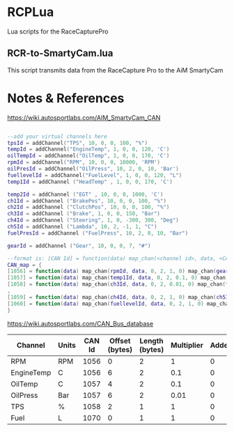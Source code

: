 # RCPLua
Lua scripts for the RaceCapturePro

## RCR-to-SmartyCam.lua
This script transmits data from the RaceCapture Pro to the AiM SmartyCam

# Notes & References

https://wiki.autosportlabs.com/AIM_SmartyCam_CAN

```lua

--add your virtual channels here
tpsId = addChannel("TPS", 10, 0, 0, 100, "%")
tempId = addChannel("EngineTemp", 1, 0, 0, 120, 'C')
oilTempId = addChannel("OilTemp", 1, 0, 0, 170, 'C')
rpmId = addChannel("RPM", 10, 0, 0, 10000, 'RPM')
oilPresId = addChannel("OilPress", 10, 2, 0, 10, 'Bar')
fuellevelId = addChannel("FuelLevel", 1, 0, 0, 120, "L")
temp1Id = addChannel ("HeadTemp" , 1, 0, 0, 170, 'C')

temp2Id = addChannel ("EGT" , 10, 0, 0, 1000, 'C')
ch1Id = addChannel ("BrakePos", 10, 0, 0, 100, "%") 
ch2Id = addChannel ("ClutchPos", 10, 0, 0, 100, "%")
ch3Id = addChannel ("Brake", 1, 0, 0, 150, "Bar")
ch4Id = addChannel ("Steering", 1, 0, -300, 300, "Deg")
ch5Id = addChannel ("Lambda", 10, 2, -1, 1, "C")
fuelPresId = addChannel ("FuelPress", 10, 2, 0, 10, "Bar")

gearId = addChannel ("Gear", 10, 0, 0, 7, "#")

--format is: [CAN Id] = function(data) map_chan(<channel id>, data, <CAN offset>, <CAN length>, <multiplier>, <adder>)
CAN_map = {
[1056] = function(data) map_chan(rpmId, data, 0, 2, 1, 0) map_chan(gearId, data, 4, 2, 1, 0) map_chan_le(tempId, data, 6, 2, 0.1, 0) end,
[1057] = function(data) map_chan(temp1Id, data, 0, 2, 0.1, 0) map_chan(temp2Id, data, 2, 2, 0.1, 0) map_chan(oilTempId, data, 4, 2, 0.1, 0) map_chan_le(oilPresId, data, 6, 2, 0.01, 0) end,
[1058] = function(data) map_chan(ch3Id, data, 0, 2, 0.01, 0) map_chan(tpsId, data, 2, 2, 1, 0) map_chan(ch1Id, data, 4, 2, 1, 0) map_chan(ch2Id, data, 6, 2, 1, 0) end
,
[1059] = function(data) map_chan(ch4Id, data, 0, 2, 1, 0) map_chan(ch5Id, data, 2, 2, 0.01, 0) end,
[1060] = function(data) map_chan(fuellevelId, data, 0, 2, 1, 0) map_chan(fuelPresId, data, 2, 2, 0.1, 0) end
}
```

https://wiki.autosportlabs.com/CAN_Bus_database

Channel | Units | CAN Id | Offset (bytes) | Length (bytes) | Multiplier | Adder | Notes
--- | --- | --- | --- | --- | --- | --- | --- 
RPM | RPM | 1056 | 0 | 2 | 1 | 0 | 
EngineTemp | C | 1056 | 6 | 2 | 0.1 | 0 | 
OilTemp | C | 1057 | 4 | 2 | 0.1 | 0 | 
OilPress | Bar | 1057 | 6 | 2 | 0.01 | 0 | 
TPS | % | 1058 | 2 | 1 | 1 | 0 | 
Fuel | L | 1070 | 0 | 1 | 1 | 0

